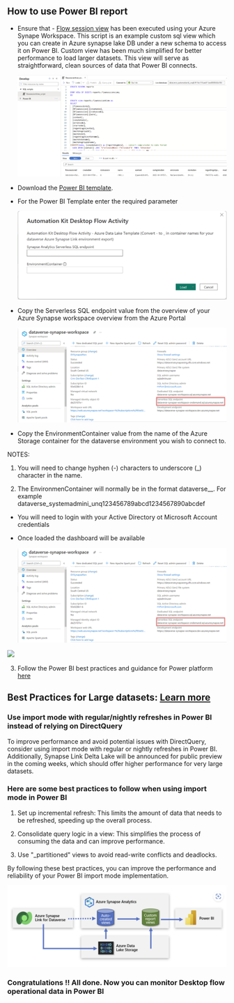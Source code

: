 ## How to use Power BI report

- Ensure that - [Flow session view](./Scripts/flowsessionview.sql) has been executed using your Azure Synape Workspace. This script is an example custom sql view which you can create in Azure synapse lake DB under a new schema to access it on Power BI. Custom view has been much simplified for better performance to load larger datasets. This view will serve as straightforward, clean sources of data that Power BI connects.

  ![Azure Synapse Workspace Lake Database Query](./images/232245432-930bc4bc-a895-4b35-8ad9-d39a2b7c87a0.png)

- Download the [Power BI template](./Automation-kit-desktopflow-activity.pbit).

- For the Power BI Template enter the required parameter

  ![PowerBI Template Parameters](./images/powerbi-template-parameters.png)

- Copy the Serverless SQL endpoint value from the overview of your Azure Synapse workspace overview from the Azure Portal

  ![Azure Portal Serverless SQL endpoint](./images/232245894-dc109c1d-af37-4ff6-b75b-1e72833bc7d6.png)

- Copy the EnvironmentContainer value from the name of the Azure Storage container for the dataverse environment you wish to connect to.

NOTES:

1. You will need to change hyphen (-) characters to underscore (_) character in the name.

2. The EnvironmenContainer will normally be in the format dataverse_<name>_<uniqueid>. For example dataverse_systemadmini_unq123456789abcd1234567890abcdef

- You will need to login with your Active Directory ot Microsoft Account credentials

- Once loaded the dashboard will be available

  ![Power BI Report Example](./images/232245894-dc109c1d-af37-4ff6-b75b-1e72833bc7d6.png)
<img src="https://user-images.githubusercontent.com/29349597/233945148-e2697341-40d5-4678-964e-7e3bf48c8531.png" width="800" />

3. Follow the Power BI best practices and guidance for Power platform [here](https://learn.microsoft.com/en-us/power-bi/guidance/powerbi-modeling-guidance-for-power-platform) 

## Best Practices for Large datasets: [Learn more](https://learn.microsoft.com/en-us/power-bi/guidance/powerbi-modeling-guidance-for-power-platform)

### Use import mode with regular/nightly refreshes in Power BI instead of relying on DirectQuery

To improve performance and avoid potential issues with DirectQuery, consider using import mode with regular or nightly refreshes in Power BI. Additionally, Synapse Link Delta Lake will be announced for public preview in the coming weeks, which should offer higher performance for very large datasets.

### Here are some best practices to follow when using import mode in Power BI

1. Set up incremental refresh: This limits the amount of data that needs to be refreshed, speeding up the overall process.

2. Consolidate query logic in a view: This simplifies the process of consuming the data and can improve performance.

3. Use "_partitioned" views to avoid read-write conflicts and deadlocks.

By following these best practices, you can improve the performance and reliability of your Power BI import mode implementation.

  ![Azure Synapse Link Analytics Power BI Summary](./images/233840286-273404a4-ae0e-44c7-b2dc-1eece45c2a4b.png)

### Congratulations !! All done. Now you can monitor Desktop flow operational data in Power BI

